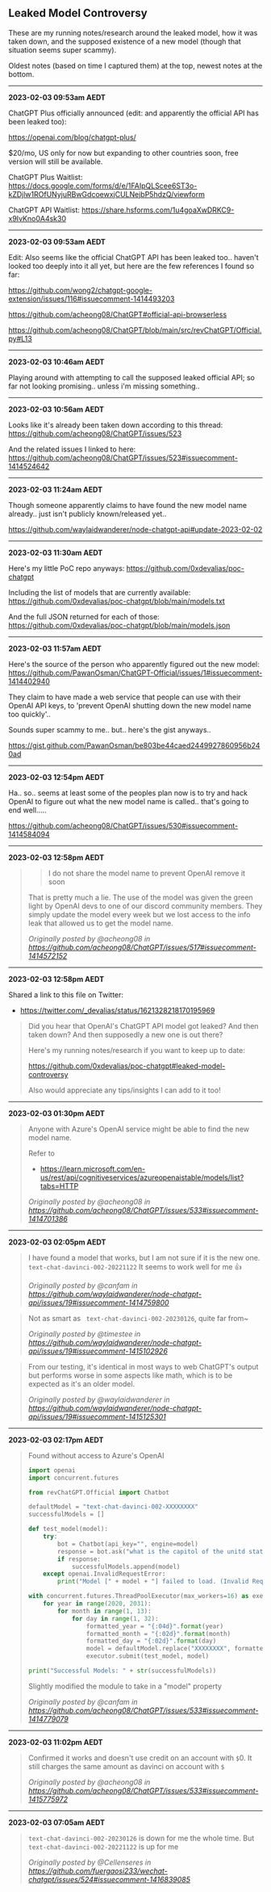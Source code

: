 ## Leaked Model Controversy

These are my running notes/research around the leaked model, how it was taken down, and the supposed existence of a new model (though that situation seems super scammy).

Oldest notes (based on time I captured them) at the top, newest notes at the bottom.

---

**2023-02-03 09:53am AEDT**

ChatGPT Plus officially announced (edit: and apparently the official API has been leaked too):

https://openai.com/blog/chatgpt-plus/

$20/mo, US only for now but expanding to other countries soon, free version will still be available.

ChatGPT Plus Waitlist: https://docs.google.com/forms/d/e/1FAIpQLScee6ST3o-kZDjlw1ROfUNyjuRBwGdcoewxjCULNejbP5hdzQ/viewform

ChatGPT API Waitlist: https://share.hsforms.com/1u4goaXwDRKC9-x9IvKno0A4sk30

---

**2023-02-03 09:53am AEDT**

Edit: Also seems like the official ChatGPT API has been leaked too.. haven't looked too deeply into it all yet, but here are the few references I found so far:

https://github.com/wong2/chatgpt-google-extension/issues/116#issuecomment-1414493203

https://github.com/acheong08/ChatGPT#official-api-browserless

https://github.com/acheong08/ChatGPT/blob/main/src/revChatGPT/Official.py#L13

---

**2023-02-03 10:46am AEDT**

Playing around with attempting to call the supposed leaked official API; so far not looking promising.. unless i'm missing something..

---

**2023-02-03 10:56am AEDT**

Looks like it's already been taken down according to this thread: https://github.com/acheong08/ChatGPT/issues/523

And the related issues I linked to here: https://github.com/acheong08/ChatGPT/issues/523#issuecomment-1414524642

---

**2023-02-03 11:24am AEDT**

Though someone apparently claims to have found the new model name already.. just isn't publicly known/released yet..

https://github.com/waylaidwanderer/node-chatgpt-api#update-2023-02-02

---

**2023-02-03 11:30am AEDT**

Here's my little PoC repo anyways: https://github.com/0xdevalias/poc-chatgpt

Including the list of models that are currently available: https://github.com/0xdevalias/poc-chatgpt/blob/main/models.txt

And the full JSON returned for each of those: https://github.com/0xdevalias/poc-chatgpt/blob/main/models.json

---

**2023-02-03 11:57am AEDT**

Here's the source of the person who apparently figured out the new model: https://github.com/PawanOsman/ChatGPT-Official/issues/1#issuecomment-1414402940

They claim to have made a web service that people can use with their OpenAI API keys, to 'prevent OpenAI shutting down the new model name too quickly'..

Sounds super scammy to me.. but.. here's the gist anyways..

https://gist.github.com/PawanOsman/be803be44caed2449927860956b240ad

---

**2023-02-03 12:54pm AEDT**

Ha.. so.. seems at least some of the peoples plan now is to try and hack OpenAI to figure out what the new model name is called.. that's going to end well.....

https://github.com/acheong08/ChatGPT/issues/530#issuecomment-1414584094

---

**2023-02-03 12:58pm AEDT**

> > I do not share the model name to prevent OpenAI remove it soon
>
> That is pretty much a lie. The use of the model was given the green light by OpenAI devs to one of our discord community members. They simply update the model every week but we lost access to the info leak that allowed us to get the model name.
>
> _Originally posted by @acheong08 in https://github.com/acheong08/ChatGPT/issues/517#issuecomment-1414572152_

---

**2023-02-03 12:58pm AEDT**

Shared a link to this file on Twitter:

- https://twitter.com/_devalias/status/1621328218170195969

> Did you hear that OpenAI's ChatGPT API model got leaked? And then taken down? And then supposedly a new one is out there?
>
> Here's my running notes/research if you want to keep up to date:
>
> https://github.com/0xdevalias/poc-chatgpt#leaked-model-controversy
>
> Also would appreciate any tips/insights I can add to it too!

---

**2023-02-03 01:30pm AEDT**

> Anyone with Azure's OpenAI service might be able to find the new model name.
>
> Refer to
> - https://learn.microsoft.com/en-us/rest/api/cognitiveservices/azureopenaistable/models/list?tabs=HTTP
>
> _Originally posted by @acheong08 in https://github.com/acheong08/ChatGPT/issues/533#issuecomment-1414701386_

---

**2023-02-03 02:05pm AEDT**

> I have found a model that works, but I am not sure if it is the new one.
> `text-chat-davinci-002-20221122`
> It seems to work well for me 👍
>
> _Originally posted by @canfam in https://github.com/waylaidwanderer/node-chatgpt-api/issues/19#issuecomment-1414759800_

> Not as smart as ` text-chat-davinci-002-20230126`, quite far from~
>
> _Originally posted by @timestee in https://github.com/waylaidwanderer/node-chatgpt-api/issues/19#issuecomment-1415102926_

> From our testing, it's identical in most ways to web ChatGPT's output but performs worse in some aspects like math, which is to be expected as it's an older model.
>
> _Originally posted by @waylaidwanderer in https://github.com/waylaidwanderer/node-chatgpt-api/issues/19#issuecomment-1415125301_

---

**2023-02-03 02:17pm AEDT**

> Found without access to Azure's OpenAI
>
> ```python
> import openai
> import concurrent.futures
>
> from revChatGPT.Official import Chatbot
>
> defaultModel = "text-chat-davinci-002-XXXXXXXX"
> successfulModels = []
>
> def test_model(model):
>     try:
>         bot = Chatbot(api_key="", engine=model)
>         response = bot.ask("what is the capitol of the unitd states of america?")
>         if response:
>             successfulModels.append(model)
>     except openai.InvalidRequestError:
>         print("Model [" + model + "] failed to load. (Invalid Request Error)")
>
> with concurrent.futures.ThreadPoolExecutor(max_workers=16) as executor:
>     for year in range(2020, 2031):
>         for month in range(1, 13):
>             for day in range(1, 32):
>                 formatted_year = "{:04d}".format(year)
>                 formatted_month = "{:02d}".format(month)
>                 formatted_day = "{:02d}".format(day)
>                 model = defaultModel.replace("XXXXXXXX", formatted_year + formatted_month + formatted_day)
>                 executor.submit(test_model, model)
>
> print("Successful Models: " + str(successfulModels))
> ```
> Slightly modified the module to take in a "model" property
>
> _Originally posted by @canfam in https://github.com/acheong08/ChatGPT/issues/533#issuecomment-1414779079_

---

**2023-02-03 11:02pm AEDT**

> Confirmed it works and doesn't use credit on an account with `$`0. It still charges the same amount as davinci on account with `$`
>
> _Originally posted by @acheong08 in https://github.com/acheong08/ChatGPT/issues/533#issuecomment-1415775972_

---

**2023-02-03 07:05am AEDT**

> `text-chat-davinci-002-20230126` is down for me the whole time. But `text-chat-davinci-002-20221122` is up for me
>
> _Originally posted by @Cellenseres in https://github.com/fuergaosi233/wechat-chatgpt/issues/524#issuecomment-1416839085_
